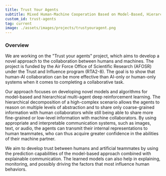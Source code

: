 ```yaml
---
title: Trust Your Agents
subtitle: Mixed Human-Machine Cooperation Based on Model-Based, Hierarchical and Communication-Augmented Reinforcement Learning
custom_id: trust-agents
tag: current
image: ./assets/images/projects/trustyouragent.png
---
```



### Overview
We are working on the "Trust your agents" project, which aims to develop a novel approach to the collaboration between humans and machines. The project is funded by the Air Force Office of Scientific Research (AFOSR) under the Trust and Influence program (RTA2-8). The goal is to show that human-AI collaboration can be more effective than AI-only or human-only systems when it comes to completing a collaborative task.

Our approach focuses on developing novel models and algorithms for model-based and hierarchical multi-agent deep reinforcement learning. The hierarchical decomposition of a high-complex scenario allows the agents to reason on multiple levels of abstraction and to share only coarse-grained information with human collaborators while still being able to share more fine-grained or low-level information with machine collaborators. By using appropriate and interpretable communication systems, such as images, text, or audio, the agents can transmit their internal representations to human teammates, who can thus acquire greater confidence in the abilities of their machine partner.

We aim to develop trust between humans and artificial teammates by using the prediction capabilities of the model-based approach combined with explainable communication. The learned models can also help in explaining, monitoring, and possibly driving the factors that most influence human behaviors.

